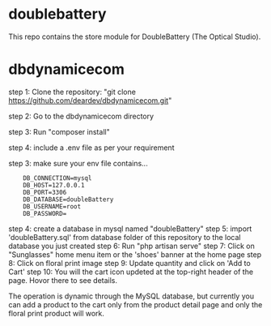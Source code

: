 # doublebattery

This repo contains the store module for DoubleBattery (The Optical Studio).
# dbdynamicecom
step 1: Clone the repository: "git clone https://github.com/deardev/dbdynamicecom.git"

step 2: Go to the dbdynamicecom directory

step 3: Run "composer install"

step 4: include a .env file as per your requirement

step 3: make sure your env file contains...

        DB_CONNECTION=mysql
        DB_HOST=127.0.0.1
        DB_PORT=3306
        DB_DATABASE=doubleBattery
        DB_USERNAME=root
        DB_PASSWORD=

step 4: create a database in mysql named "doubleBattery"
step 5: import 'doubleBattery.sql' from database folder of this repository to the local database you just created
step 6: Run "php artisan serve"
step 7: Click on "Sunglasses" home menu item or the 'shoes' banner at the home page
step 8: Click on floral print image
step 9: Update quantity and click on 'Add to Cart'
step 10: You will the cart icon updeted at the top-right header of the page. Hovor there to see details.

The operation is dynamic through the MySQL database, but currently you can add a product to the cart only from the product detail page and only the floral print product will work.

